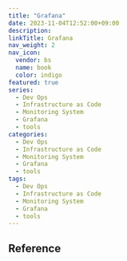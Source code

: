 ```yaml
---
title: "Grafana"
date: 2023-11-04T12:52:00+09:00
description:
linkTitle: Grafana
nav_weight: 2
nav_icon:
  vendor: bs
  name: book
  color: indigo
featured: true
series:
  - Dev Ops
  - Infrastructure as Code
  - Monitoring System
  - Grafana
  - tools
categories:
  - Dev Ops
  - Infrastructure as Code
  - Monitoring System
  - Grafana
  - tools
tags:
  - Dev Ops
  - Infrastructure as Code
  - Monitoring System
  - Grafana
  - tools
---
```


## Reference
